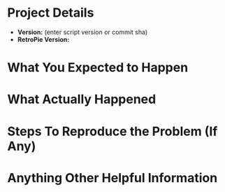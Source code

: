 <!--
If requesting a feature or idea, please delete all of this text and state your
request.

If reporting an issue, please fill out the following:
-->

# Project Details

* **Version:** (enter script version or commit sha)
* **RetroPie Version:**


# What You Expected to Happen


# What Actually Happened


# Steps To Reproduce the Problem (If Any)


# Anything Other Helpful Information
